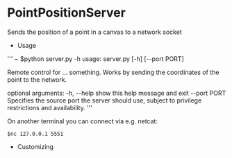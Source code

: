 # PointPositionServer
Sends the position of a point in a canvas to a network socket

* Usage

'''
~ $python server.py -h
usage: server.py [-h] [--port PORT]

Remote control for ... something. Works by sending the coordinates of the
point to the network.

optional arguments:
  -h, --help   show this help message and exit
  --port PORT  Specifies the source port the server should use, subject to
               privilege restrictions and availability.
'''

On another terminal you can connect via e.g. netcat:
```
$nc 127.0.0.1 5551
```
* Customizing


